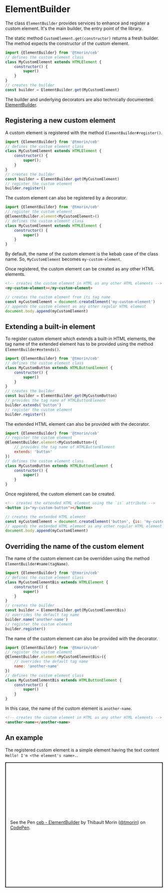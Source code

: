 # ElementBuilder

The class `ElementBuilder` provides services to enhance and register a custom element.
It's the main builder, the entry point of the library.

The static method `CustomElement.get(constructor)` returns a fresh builder.
The method expects the constructor of the custom element.

```javascript
import {ElementBuilder} from '@tmorin/ceb'
// defines the custom element class
class MyCustomElement extends HTMLElement {
    constructor() {
        super()
    }
}
// creates the builder
const builder = ElementBuilder.get(MyCustomElement)
```

The builder and underlying decorators are also technically documented: [ElementBuilder](../api/classes/elementbuilder.html).

## Registering a new custom element

A custom element is registered with the method `ElementBuilder#register()`.

```javascript
import {ElementBuilder} from '@tmorin/ceb'
// defines the custom element class
class MyCustomElement extends HTMLElement {
    constructor() {
        super();
    }
}
// creates the builder
const builder = ElementBuilder.get(MyCustomElement)
// register the custom element
builder.register()
```

The custom element can also be registered by a decorator.

```javascript
import {ElementBuilder} from '@tmorin/ceb'
// register the custom element
@ElementBuilder.element<MyCustomElement>()
// defines the custom element class
class MyCustomElement extends HTMLElement {
    constructor() {
        super()
    }
}
```

By default, the name of the custom element is the kebab case of the class name.
So, `MyCustomElement` becomes `my-custom-element`.

Once registered, the custom element can be created as any other HTML elements.

```html
<!-- creates the custom element in HTML as any other HTML elements -->
<my-custom-element></my-custom-element>
```

```javascript
// creates the custom element from its tag name
const myCustomElement = document.createElement('my-custom-element')
// appends the custom element as any other regular HTML element
document.body.append(myCustomElement)
```

## Extending a built-in element

To register custom element which extends a built-in HTML elements, the tag name of the extended element has to be provided using the method `ElementBuilder#extends()`.

```javascript
import {ElementBuilder} from '@tmorin/ceb'
// defines the custom element class
class MyCustomButton extends HTMLButtonElement {
    constructor() {
        super()
    }
}
// creates the builder
const builder = ElementBuilder.get(MyCustomButton)
// provides the tag name of HTMLButtonElement
builder.extends('button')
// register the custom element
builder.register()
```

The extended HTML element can also be provided with the decorator.

```javascript
import {ElementBuilder} from '@tmorin/ceb'
// register the custom element
@ElementBuilder.element<MyCustomButton>({
    // provides the tag name of HTMLButtonElement
    extends: 'button'
})
// defines the custom element class
class MyCustomButton extends HTMLButtonElement {
    constructor() {
        super()
    }
}
```

Once registered, the custom element can be created.

```html
<!-- creates the extended HTML element using the `is` attribute -->
<button is="my-custom-button"></button>
```

```javascript
// creates the extended HTML element
const myCustomElement = document.createElement('button', {is: 'my-custom-button'})
// appends the extended HTML element as any other regular HTML element
document.body.append(myCustomElement)
```

## Overriding the name of the custom element

The name of the custom element can be overridden using the method `ElementBuilder#name(tagName)`.

```javascript
import {ElementBuilder} from '@tmorin/ceb'
// defines the custom element class
class MyCustomElementBis extends HTMLElement {
    constructor() {
        super()
    }
}
// creates the builder
const builder = ElementBuilder.get(MyCustomElementBis)
// overrides the default tag name
builder.name('another-name')
// register the custom element
builder.register()
```

The name of the custom element can also be provided with the decorator.

```javascript
import {ElementBuilder} from '@tmorin/ceb'
// register the custom element
@ElementBuilder.element<MyCustomElementBis>({
    // overrides the default tag name
    name: 'another-name'
})
// defines the custom element class
class MyCustomElementBis extends HTMLButtonElement {
    constructor() {
        super()
    }
}
```

In this case, the name of the custom element is `another-name`.

```html
<!-- creates the custom element in HTML as any other HTML elements -->
<another-name></another-name>
```

## An example

The registered custom element is a simple element having the text content `Hello! I'm <the element's name>.`.

<p class="codepen" data-height="400" data-theme-id="light" data-default-tab="js,result" data-user="tmorin" data-slug-hash="abzmRvm" style="height: 400px; box-sizing: border-box; display: flex; align-items: center; justify-content: center; border: 2px solid; margin: 1em 0; padding: 1em;" data-pen-title="ceb - ElementBuilder">
  <span>See the Pen <a href="https://codepen.io/tmorin/pen/abzmRvm">
  ceb - ElementBuilder</a> by Thibault Morin (<a href="https://codepen.io/tmorin">@tmorin</a>)
  on <a href="https://codepen.io">CodePen</a>.</span>
</p>
<script async src="https://static.codepen.io/assets/embed/ei.js"></script>
